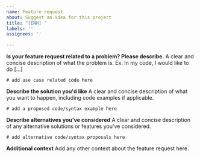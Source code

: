 ```yaml
---
name: Feature request
about: Suggest an idea for this project
title: "[ENH] "
labels: ''
assignees: ''

---
```


<!--
**Note:**
- Do not use the bug and feature tracker for support requests. Use the `cython-users` mailing list instead.
- Did you search for similar issues already? Please do, it helps to save us precious time that we otherwise could not invest into development.
- Did you try the latest master branch or pre-release? It might already have what you want to report. Also see the [Changelog](https://github.com/cython/cython/blob/master/CHANGES.rst) regarding recent changes.
-->

**Is your feature request related to a problem? Please describe.**
A clear and concise description of what the problem is. Ex. In my code, I would like to do [...]
```cython
# add use case related code here
```

**Describe the solution you'd like**
A clear and concise description of what you want to happen, including code examples if applicable.
```cython
# add a proposed code/syntax example here
```

**Describe alternatives you've considered**
A clear and concise description of any alternative solutions or features you've considered.
```cython
# add alternative code/syntax proposals here
```

**Additional context**
Add any other context about the feature request here.
